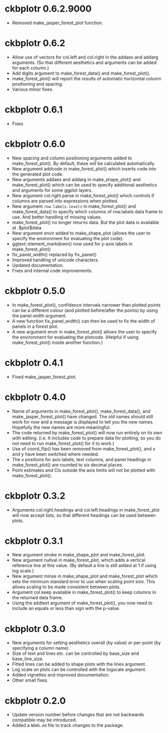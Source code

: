 # ckbplotr 0.6.2.9000

* Removed make_jasper_forest_plot function.

# ckbplotr 0.6.2

* Allow use of vectors for col.left and col.right in the addaes and addarg arguments. (So that different aesthetics and arguments can be added for each column.)
* Add digits argument to make_forest_data() and make_forest_plot().
* make_forest_plot() will report the results of automatic horizontal column positioning and spacing.
* Various minor fixes.

# ckbplotr 0.6.1
* Fixes

# ckbplotr 0.6.0

* New spacing and column positioning arguments added to make_forest_plot(). By default, these will be calculated automatically.
* New argument addcode in make_forest_plot() which inserts code into the generated plot code.
* New arguments addaes and addarg in make_shape_plot() and make_forest_plot() which can be used to specify additional aesthetics and arguments for some ggplot layers.
* New argument col.right.parse in make_forest_plot() which controls if columns are parsed into expressions when plotted.
* New argument `row.labels.levels` in make_forest_plot() and make_forest_data() to specify which columns of row.labels data frame to use. And better handling of missing values.
* make_forest_plot() no longer returns data. But the plot data is available at .\$plot\$data
* New argument envir added to make_shape_plot (allows the user to specify the environment for evaluating the plot code).
* ggtext::element_markdown() now used for y-axis labels in make_forest_plot()
* fix_panel_width() replaced by fix_panel()
* Improved handling of unicode characters.
* Updated documentation.
* Fixes and internal code improvements.

# ckbplotr 0.5.0

* In make_forest_plot(), confidence intervals narrower than plotted points can be a different colour (and plotted before/after the points) by using the panel.width argument.
* A new function fix_panel_width() can then be used to fix the width of panels in a forest plot.
* A new argument envir in make_forest_plot() allows the user to specify the environment for evaluating the plotcode. (Helpful if using make_forest_plot() inside another function.)

# ckbplotr 0.4.1

* Fixed make_jasper_forest_plot.

# ckbplotr 0.4.0

* Name of arguments in make_forest_plot(), make_forest_data(), and make_jasper_forest_plot() have changed. The old names should still work for now and a message is displayed to tell you the new names. Hopefully the new names are more meaningful.
* The code returned by make_forest_plot() will now run entirely on its own with editing. (i.e. It includes code to prepare data for plotting, so you do not need to run make_forest_plot() for it to work.)
* Use of coord_flip() has been removed from make_forest_plot(), and x and y have been switched where needed.
* The x positions for axis labels, text columns, and panel headings in make_forest_plot() are rounded to six decimal places.
* Point estimates and CIs outside the axis limits will not be plotted with make_forest_plot().

# ckbplotr 0.3.2

* Arguments col.right.headings and col.left.headings in make_forest_plot will now accept lists, so that different headings can be used between plots.

# ckbplotr 0.3.1

* New argument stroke in make_shape_plot and make_forest_plot.
* New argument nullval in make_forest_plot, which adds a vertical reference line at this value. (By default a line is still added at 1 if using log scale.)
* New argument minse in make_shape_plot and make_forest_plot which sets the minimum standard error to use when scaling point size. This allows scaling to be made consistent between plots.
* Argument col.keep available in make_forest_plot() to keep columns in the returned data frame.
* Using the addtext argument of make_forest_plot(), you now need to include an equals or less than sign with the p-value.

# ckbplotr 0.3.0

* New arguments for setting aesthetics overall (by value) or per-point (by specifying a column name).
* Size of text and lines etc. can be controlled by base_size and base_line_size.
* Fitted lines can be added to shape plots with the lines argument.
* Log scale on plots can be controlled with the logscale argument.
* Added vignettes and improved documentation.
* Other small fixes.

# ckbplotr 0.2.0

* Update version number before changes that are not backwards compatible may be introduced.
* Added a `NEWS.md` file to track changes to the package.
